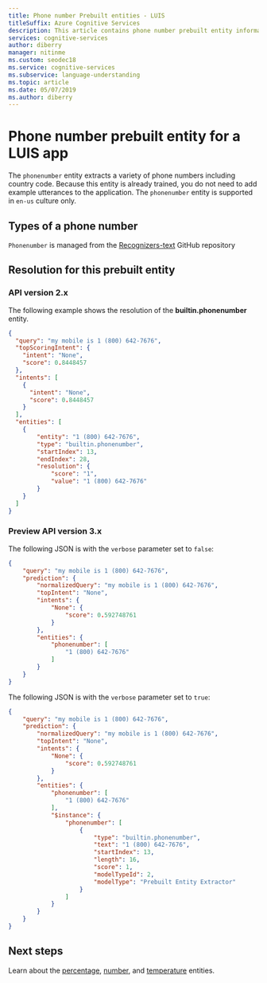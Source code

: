 ```yaml
---
title: Phone number Prebuilt entities - LUIS
titleSuffix: Azure Cognitive Services
description: This article contains phone number prebuilt entity information in Language Understanding (LUIS).
services: cognitive-services
author: diberry
manager: nitinme
ms.custom: seodec18
ms.service: cognitive-services
ms.subservice: language-understanding
ms.topic: article
ms.date: 05/07/2019
ms.author: diberry
---
```


# Phone number prebuilt entity for a LUIS app
The `phonenumber` entity extracts a variety of phone numbers including country code. Because this entity is already trained, you do not need to add example utterances to the application. The `phonenumber` entity is supported in `en-us` culture only. 

## Types of a phone number
`Phonenumber` is managed from the [Recognizers-text](https://github.com/Microsoft/Recognizers-Text/blob/master/Patterns/Base-PhoneNumbers.yaml) GitHub repository

## Resolution for this prebuilt entity

### API version 2.x

The following example shows the resolution of the **builtin.phonenumber** entity.

```json
{
  "query": "my mobile is 1 (800) 642-7676",
  "topScoringIntent": {
    "intent": "None",
    "score": 0.8448457
  },
  "intents": [
    {
      "intent": "None",
      "score": 0.8448457
    }
  ],
  "entities": [
    {
        "entity": "1 (800) 642-7676",
        "type": "builtin.phonenumber",
        "startIndex": 13,
        "endIndex": 28,
        "resolution": {
            "score": "1",
            "value": "1 (800) 642-7676"
        }
    }
  ]
}
```

### Preview API version 3.x

The following JSON is with the `verbose` parameter set to `false`:

```json
{
    "query": "my mobile is 1 (800) 642-7676",
    "prediction": {
        "normalizedQuery": "my mobile is 1 (800) 642-7676",
        "topIntent": "None",
        "intents": {
            "None": {
                "score": 0.592748761
            }
        },
        "entities": {
            "phonenumber": [
                "1 (800) 642-7676"
            ]
        }
    }
}
```

The following JSON is with the `verbose` parameter set to `true`:

```json
{
    "query": "my mobile is 1 (800) 642-7676",
    "prediction": {
        "normalizedQuery": "my mobile is 1 (800) 642-7676",
        "topIntent": "None",
        "intents": {
            "None": {
                "score": 0.592748761
            }
        },
        "entities": {
            "phonenumber": [
                "1 (800) 642-7676"
            ],
            "$instance": {
                "phonenumber": [
                    {
                        "type": "builtin.phonenumber",
                        "text": "1 (800) 642-7676",
                        "startIndex": 13,
                        "length": 16,
                        "score": 1,
                        "modelTypeId": 2,
                        "modelType": "Prebuilt Entity Extractor"
                    }
                ]
            }
        }
    }
}
```

## Next steps

Learn about the [percentage](luis-reference-prebuilt-percentage.md), [number](luis-reference-prebuilt-number.md), and [temperature](luis-reference-prebuilt-temperature.md) entities. 
